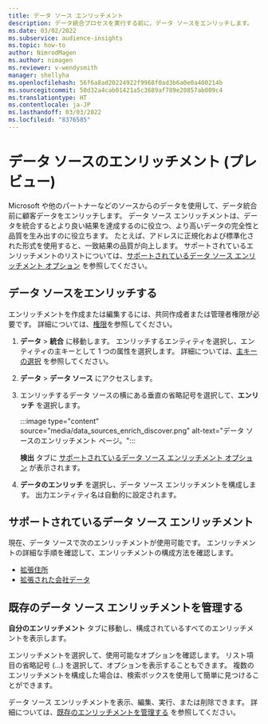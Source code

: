 ```yaml
---
title: データ ソース エンリッチメント
description: データ統合プロセスを実行する前に、データ ソースをエンリッチします。
ms.date: 03/02/2022
ms.subservice: audience-insights
ms.topic: how-to
author: NimrodMagen
ms.author: nimagen
ms.reviewer: v-wendysmith
manager: shellyha
ms.openlocfilehash: 56f6a8ad20224922f9968f0ad3b6a0e0a400214b
ms.sourcegitcommit: 50d32a4cab01421a5c3689af789e20857ab009c4
ms.translationtype: HT
ms.contentlocale: ja-JP
ms.lasthandoff: 03/03/2022
ms.locfileid: "8376585"
---
```

# <a name="enrichment-for-data-sources-preview"></a>データ ソースのエンリッチメント (プレビュー)

Microsoft や他のパートナーなどのソースからのデータを使用して、データ統合前に顧客データをエンリッチします。 データ ソース エンリッチメントは、データを統合するとより良い結果を達成するのに役立つ、より高いデータの完全性と品質を生み出すのに役立ちます。 たとえば、アドレスに正規化および標準化された形式を使用すると、一致結果の品質が向上します。 サポートされているエンリッチメントのリストについては、[サポートされているデータ ソース エンリッチメント オプション](#supported-data-source-enrichments) を参照してください。

## <a name="enrich-a-data-source"></a>データ ソースをエンリッチする

エンリッチメントを作成または編集するには、共同作成者または管理者権限が必要です。 詳細については、[権限](permissions.md)を参照してください。  

1. **データ** > **統合** に移動します。 エンリッチするエンティティを選択し、エンティティの主キーとして 1 つの属性を選択します。 詳細については、[主キーの選択](map-entities.md#select-primary-key-and-semantic-type-for-attributes) を参照してください。

1. **データ** > **データ ソース** にアクセスします。
 
1. エンリッチするデータ ソースの横にある垂直の省略記号を選択して、**エンリッチ** を選択します。

   :::image type="content" source="media/data_sources_enrich_discover.png" alt-text="データ ソースのエンリッチメント ページ。":::

   **検出** タブに [サポートされているデータ ソース エンリッチメント オプション](#supported-data-source-enrichments) が表示されます。

1. **データのエンリッチ** を選択し、データ ソース エンリッチメントを構成します。 出力エンティティ名は自動的に設定されます。

## <a name="supported-data-source-enrichments"></a>サポートされているデータ ソース エンリッチメント

現在、データ ソースで次のエンリッチメントが使用可能です。 エンリッチメントの詳細な手順を確認して、エンリッチメントの構成方法を確認します。

- [拡張住所](enrichment-enhanced-addresses.md)
- [拡張された会社データ](enrichment-enhanced-company-data.md)

## <a name="manage-existing-data-source-enrichments"></a>既存のデータ ソース エンリッチメントを管理する

**自分のエンリッチメント** タブに移動し、構成されているすべてのエンリッチメントを表示します。

エンリッチメントを選択して、使用可能なオプションを確認します。 リスト項目の省略記号 (...) を選択して、オプションを表示することもできます。 複数のエンリッチメントを構成した場合は、検索ボックスを使用して簡単に見つけることができます。

データ ソース エンリッチメントを表示、編集、実行、または削除できます。 詳細については、[既存のエンリッチメントを管理する](enrichment-hub.md) を参照してください。
